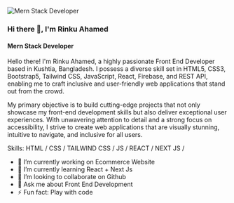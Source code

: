 ![Mern Stack Developer](https://media.licdn.com/dms/image/D5616AQHxagnUWkAl8w/profile-displaybackgroundimage-shrink_350_1400/0/1687244000351?e=1693440000&v=beta&t=_h96UmDvzRAJ4G46Tixyptq1ndoEvJlzrBprJm7hbgA)
### Hi there 👋, I'm Rinku Ahamed
#### Mern Stack Developer

Hello there! I'm Rinku Ahamed, a highly passionate Front End Developer based in Kushtia, Bangladesh. I possess a diverse skill set in HTML5, CSS3, Bootstrap5, Tailwind CSS, JavaScript, React, Firebase, and REST API, enabling me to craft inclusive and user-friendly web applications that stand out from the crowd.

My primary objective is to build cutting-edge projects that not only showcase my front-end development skills but also deliver exceptional user experiences. With unwavering attention to detail and a strong focus on accessibility, I strive to create web applications that are visually stunning, intuitive to navigate, and inclusive for all users.

Skills:  HTML / CSS / TAILWIND CSS / JS / REACT / NEXT JS /  

- 🔭 I’m currently working on Ecommerce Website 
- 🌱 I’m currently learning React + Next Js 
- 👯 I’m looking to collaborate on Github 
- 💬 Ask me about Front End Development 
- ⚡ Fun fact: Play with code 


